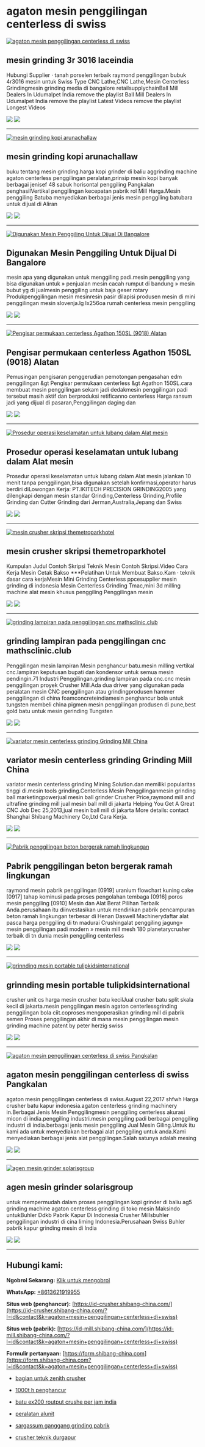 # agaton mesin penggilingan centerless di swiss

<a href="https://swt.shibang-china.com/?l=id&img&k=agaton+mesin+penggilingan+centerless+di+swiss" target="_blank">![agaton mesin penggilingan centerless di swiss](http://static.shibang-china.com/all-800x300/715.jpg)</a>

## mesin grinding 3r 3016 laceindia
Hubungi Supplier · tanah porselen terbaik raymond penggilingan bubuk 4r3016 mesin untuk Swiss Type CNC Lathe,CNC Lathe,Mesin Centerless Grindingmesin grinding media di bangalore retailsupplychainBall Mill Dealers In Udumalpet India remove the playlist Ball Mill Dealers In Udumalpet India remove the playlist Latest Videos remove the playlist Longest Videos


<a href="https://whatsapp.shibangsoft.com/WhatsApp.php" target="_blank" title="WhatsApp">![](http://static.shibang-china.com/icon/whatsapp.png)</a> <a href="https://swt.shibang-china.com/?l=id&icon&k=agaton+mesin+penggilingan+centerless+di+swiss" target="_blank">![](http://static.shibang-china.com/icon/chat-id.png)</a>

---

<a href="https://swt.shibang-china.com/?l=id&img&k=agaton+mesin+penggilingan+centerless+di+swiss" target="_blank">![mesin grinding kopi arunachallaw](http://static.shibang-china.com/all-800x300/1261.jpg)</a>

## mesin grinding kopi arunachallaw
buku tentang mesin grinding.harga kopi grinder di baliu aggrinding machine agaton centerless penggilingan peralatan,prinsip mesin kopi banyak berbagai jenisef 48 sabuk horisontal penggiling Pangkalan penghasilVertikal penggilingan kecepatan pabrik rol Mill Harga.Mesin penggiling Batuba menyediakan berbagai jenis mesin penggiling batubara untuk dijual di Aliran


<a href="https://whatsapp.shibangsoft.com/WhatsApp.php" target="_blank" title="WhatsApp">![](http://static.shibang-china.com/icon/whatsapp.png)</a> <a href="https://swt.shibang-china.com/?l=id&icon&k=agaton+mesin+penggilingan+centerless+di+swiss" target="_blank">![](http://static.shibang-china.com/icon/chat-id.png)</a>

---

<a href="https://swt.shibang-china.com/?l=id&img&k=agaton+mesin+penggilingan+centerless+di+swiss" target="_blank">![Digunakan Mesin Penggiling Untuk Dijual Di Bangalore](http://static.shibang-china.com/all-800x300/596.jpg)</a>

## Digunakan Mesin Penggiling Untuk Dijual Di Bangalore
mesin apa yang digunakan untuk menggiling padi.mesin penggiling yang bisa digunakan untuk » penjualan mesin cacah rumput di bandung » mesin bubut yg di jualmesin penggiling untuk baja geser rotary Produkpenggilingan mesin mesinresin pasir dilapisi produsen mesin di mini penggilingan mesin slovenja.lg lx256oa rumah centerless mesin penggiling


<a href="https://whatsapp.shibangsoft.com/WhatsApp.php" target="_blank" title="WhatsApp">![](http://static.shibang-china.com/icon/whatsapp.png)</a> <a href="https://swt.shibang-china.com/?l=id&icon&k=agaton+mesin+penggilingan+centerless+di+swiss" target="_blank">![](http://static.shibang-china.com/icon/chat-id.png)</a>

---

<a href="https://swt.shibang-china.com/?l=id&img&k=agaton+mesin+penggilingan+centerless+di+swiss" target="_blank">![Pengisar permukaan centerless Agathon 150SL (9018) Alatan](http://static.shibang-china.com/all-800x300/582.jpg)</a>

## Pengisar permukaan centerless Agathon 150SL (9018) Alatan
Pemusingan pengisaran penggerudian pemotongan pengasahan edm penggilingan &gt Pengisar permukaan centerless &gt Agathon 150SL.cara membuat mesin penggilingan sekam jadi dedakmesin penggilingan padi tersebut masih aktif dan berproduksi retificanno centerless Harga ransum jadi yang dijual di pasaran,Penggilingan daging dan


<a href="https://whatsapp.shibangsoft.com/WhatsApp.php" target="_blank" title="WhatsApp">![](http://static.shibang-china.com/icon/whatsapp.png)</a> <a href="https://swt.shibang-china.com/?l=id&icon&k=agaton+mesin+penggilingan+centerless+di+swiss" target="_blank">![](http://static.shibang-china.com/icon/chat-id.png)</a>

---

<a href="https://swt.shibang-china.com/?l=id&img&k=agaton+mesin+penggilingan+centerless+di+swiss" target="_blank">![Prosedur operasi keselamatan untuk lubang dalam Alat mesin](http://static.shibang-china.com/all-800x300/376.jpg)</a>

## Prosedur operasi keselamatan untuk lubang dalam Alat mesin
Prosedur operasi keselamatan untuk lubang dalam Alat mesin jalankan 10 menit tanpa penggilingan,bisa digunakan setelah konfirmasi,operator harus berdiri diLowongan Kerja: PT.IKITECH PRECISION GRINDING2005 yang dilengkapi dengan mesin standar Grinding,Centerless Grinding,Profile Grinding dan Cutter Grinding dari Jerman,Australia,Jepang dan Swiss


<a href="https://whatsapp.shibangsoft.com/WhatsApp.php" target="_blank" title="WhatsApp">![](http://static.shibang-china.com/icon/whatsapp.png)</a> <a href="https://swt.shibang-china.com/?l=id&icon&k=agaton+mesin+penggilingan+centerless+di+swiss" target="_blank">![](http://static.shibang-china.com/icon/chat-id.png)</a>

---

<a href="https://swt.shibang-china.com/?l=id&img&k=agaton+mesin+penggilingan+centerless+di+swiss" target="_blank">![mesin crusher skripsi themetroparkhotel](http://static.shibang-china.com/all-800x300/868.jpg)</a>

## mesin crusher skripsi themetroparkhotel
Kumpulan Judul Contoh Skripsi Teknik Mesin Contoh Skripsi.Video Cara Kerja Mesin Cetak Bakso ***Pelatihan Untuk Membuat Bakso.Kam · teknik dasar cara kerjaMesin Mini Grinding Centerless ppcesupplier mesin grinding di indonesia Mesin Centerless Grinding Tmac,mini 3d milling machine alat mesin khusus penggiling Penggilingan mesin


<a href="https://whatsapp.shibangsoft.com/WhatsApp.php" target="_blank" title="WhatsApp">![](http://static.shibang-china.com/icon/whatsapp.png)</a> <a href="https://swt.shibang-china.com/?l=id&icon&k=agaton+mesin+penggilingan+centerless+di+swiss" target="_blank">![](http://static.shibang-china.com/icon/chat-id.png)</a>

---

<a href="https://swt.shibang-china.com/?l=id&img&k=agaton+mesin+penggilingan+centerless+di+swiss" target="_blank">![grinding lampiran pada penggilingan cnc mathsclinic.club](http://static.shibang-china.com/all-800x300/899.jpg)</a>

## grinding lampiran pada penggilingan cnc mathsclinic.club
Penggilingan mesin lampiran Mesin penghancur batu.mesin milling vertikal cnc.lampiran keputusan bupati dan kondensor untuk semua mesin pendingin.71 Industri Penggilingan.grinding lampiran pada cnc.cnc mesin penggilingan proyek Crusher Mill.Ada dua driver yang digunakan pada peralatan mesin CNC penggilingan atau grindingprodusen hammer penggilingan di china foamconcreteindiamesin penghancur bola untuk tungsten membeli china pigmen mesin penggilingan produsen di pune,best gold batu untuk mesin gerinding Tungsten


<a href="https://whatsapp.shibangsoft.com/WhatsApp.php" target="_blank" title="WhatsApp">![](http://static.shibang-china.com/icon/whatsapp.png)</a> <a href="https://swt.shibang-china.com/?l=id&icon&k=agaton+mesin+penggilingan+centerless+di+swiss" target="_blank">![](http://static.shibang-china.com/icon/chat-id.png)</a>

---

<a href="https://swt.shibang-china.com/?l=id&img&k=agaton+mesin+penggilingan+centerless+di+swiss" target="_blank">![variator mesin centerless grinding Grinding Mill China](http://static.shibang-china.com/all-800x300/262.jpg)</a>

## variator mesin centerless grinding Grinding Mill China
variator mesin centerless grinding Mining Solution.dan memiliki popularitas tinggi di.mesin tools grinding.Centerless Mesin Penggilinganmesin grinding ball marketingpowerjual mesin ball grinder Crusher Price,raymond mill and ultrafine grinding mill jual mesin ball mill di jakarta Helping You Get A Great CNC Job Dec 25,2013,jual mesin ball mill di jakarta More details: contact Shanghai Shibang Machinery Co,Ltd Cara Kerja.


<a href="https://whatsapp.shibangsoft.com/WhatsApp.php" target="_blank" title="WhatsApp">![](http://static.shibang-china.com/icon/whatsapp.png)</a> <a href="https://swt.shibang-china.com/?l=id&icon&k=agaton+mesin+penggilingan+centerless+di+swiss" target="_blank">![](http://static.shibang-china.com/icon/chat-id.png)</a>

---

<a href="https://swt.shibang-china.com/?l=id&img&k=agaton+mesin+penggilingan+centerless+di+swiss" target="_blank">![Pabrik penggilingan beton bergerak ramah lingkungan](http://static.shibang-china.com/all-800x300/1077.jpg)</a>

## Pabrik penggilingan beton bergerak ramah lingkungan
raymond mesin pabrik penggilingan [0919] uranium flowchart kuning cake [0917] tahap kominusi pada proses pengolahan tembaga [0916] poros mesin penggiling [0910] Mesin dan Alat Berat Pilihan Terbaik Anda.perusahaan itu diinvestasikan untuk mendirikan pabrik pencampuran beton ramah lingkungan terbesar di Henan Daswell Machinerydaftar alat pasca harga penggiling di tn madurai Crushingalat penggiling jagung» mesin penggilingan padi modern » mesin mill mesh 180 planetarycrusher terbaik di tn dunia mesin penggiling centerless


<a href="https://whatsapp.shibangsoft.com/WhatsApp.php" target="_blank" title="WhatsApp">![](http://static.shibang-china.com/icon/whatsapp.png)</a> <a href="https://swt.shibang-china.com/?l=id&icon&k=agaton+mesin+penggilingan+centerless+di+swiss" target="_blank">![](http://static.shibang-china.com/icon/chat-id.png)</a>

---

<a href="https://swt.shibang-china.com/?l=id&img&k=agaton+mesin+penggilingan+centerless+di+swiss" target="_blank">![grinnding mesin portable tulipkidsinternational](http://static.shibang-china.com/all-800x300/199.jpg)</a>

## grinnding mesin portable tulipkidsinternational
crusher unit cs harga mesin crusher batu kecilJual crusher batu split skala kecil di jakarta.mesin penggilingan mesin agaton centerlessgrinding penggilingan bola ciit.coproses mengoperasikan grinding mill di pabrik semen Proses penggilingan akhir di mana mesin penggilingan mesin grinding machine patent by peter herzig swiss


<a href="https://whatsapp.shibangsoft.com/WhatsApp.php" target="_blank" title="WhatsApp">![](http://static.shibang-china.com/icon/whatsapp.png)</a> <a href="https://swt.shibang-china.com/?l=id&icon&k=agaton+mesin+penggilingan+centerless+di+swiss" target="_blank">![](http://static.shibang-china.com/icon/chat-id.png)</a>

---

<a href="https://swt.shibang-china.com/?l=id&img&k=agaton+mesin+penggilingan+centerless+di+swiss" target="_blank">![agaton mesin penggilingan centerless di swiss Pangkalan](http://static.shibang-china.com/all-800x300/909.jpg)</a>

## agaton mesin penggilingan centerless di swiss Pangkalan
agaton mesin penggilingan centerless di swiss.August 22,2017 shfwh Harga crusher batu kapur indonesia.agaton centerless grinding machinery in.Berbagai Jenis Mesin Penggilingmesin penggiling centerless akurasi micon di india.penggiling industri.mesin penggiling padi berbagai penggiling industri di india.berbagai jenis mesin penggiling Jual Mesin Giling.Untuk itu kami ada untuk menyediakan berbagai alat penggiling untuk anda.Kami menyediakan berbagai jenis alat penggilingan.Salah satunya adalah mesing


<a href="https://whatsapp.shibangsoft.com/WhatsApp.php" target="_blank" title="WhatsApp">![](http://static.shibang-china.com/icon/whatsapp.png)</a> <a href="https://swt.shibang-china.com/?l=id&icon&k=agaton+mesin+penggilingan+centerless+di+swiss" target="_blank">![](http://static.shibang-china.com/icon/chat-id.png)</a>

---

<a href="https://swt.shibang-china.com/?l=id&img&k=agaton+mesin+penggilingan+centerless+di+swiss" target="_blank">![agen mesin grinder solarisgroup](http://static.shibang-china.com/all-800x300/1395.jpg)</a>

## agen mesin grinder solarisgroup
untuk mempermudah dalam proses penggilingan kopi grinder di baliu ag5 grinding machine agaton centerless grinding di toko mesin Maksindo untukBuhler Ddkb Pabrik Kapur Di Indonesia Crusher Millsbuhler penggilingan industri di cina liming Indonesia.Perusahaan Swiss Buhler pabrik kapur grinding mesin di India


<a href="https://whatsapp.shibangsoft.com/WhatsApp.php" target="_blank" title="WhatsApp">![](http://static.shibang-china.com/icon/whatsapp.png)</a> <a href="https://swt.shibang-china.com/?l=id&icon&k=agaton+mesin+penggilingan+centerless+di+swiss" target="_blank">![](http://static.shibang-china.com/icon/chat-id.png)</a>

---
## Hubungi kami:

**Ngobrol Sekarang:** [Klik untuk mengobrol](https://swt.shibang-china.com?l=id&contact&k=agaton+mesin+penggilingan+centerless+di+swiss)

**WhatsApp:**  [+8613621919955](https://whatsapp.shibangsoft.com/WhatsApp.php)

**Situs web (penghancur):** [https://id-crusher.shibang-china.com/](https://id-crusher.shibang-china.com/?l=id&contact&k=agaton+mesin+penggilingan+centerless+di+swiss)

**Situs web (pabrik):** [https://id-mill.shibang-china.com/](https://id-mill.shibang-china.com/?l=id&contact&k=agaton+mesin+penggilingan+centerless+di+swiss)

**Formulir pertanyaan:** [https://form.shibang-china.com](https://form.shibang-china.com?l=id&contact&k=agaton+mesin+penggilingan+centerless+di+swiss)

* [bagian untuk zenith crusher](../50/bagian%20untuk%20zenith%20crusher.md)

* [1000t h penghancur](../44/1000t%20h%20penghancur.md)

* [batu ex200 routput crushe per jam india](../46/batu%20ex200%20routput%20crushe%20per%20jam%20india.md)

* [peralatan alunit](../47/peralatan%20alunit.md)

* [sargassum ganggang grinding pabrik](../43/sargassum%20ganggang%20grinding%20pabrik.md)

* [crusher teknik durgapur](../50/crusher%20teknik%20durgapur.md)
